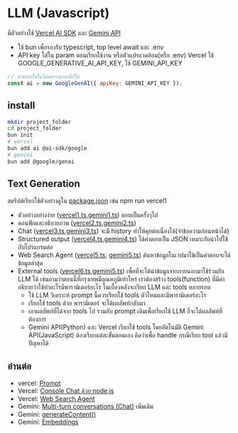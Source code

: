# LLM (Javascript)

มีตัวอย่างใช้ [Vercel AI SDK](https://ai-sdk.dev/providers/ai-sdk-providers/google-generative-ai) และ
[Gemini API](https://ai.google.dev/gemini-api/docs/text-generation#javascript)

- ใช้ bun เพื่อรองรับ typescript, top level await และ .env 
- API key ใส่ใน param ตอนเรียกใช้งาน หรือตัวแปรแวดล้อม(หรือ .env) Vercel ใช้ GOOGLE_GENERATIVE_AI_API_KEY, ใช้ GEMINI_API_KEY
```js
// สามารถใส่ในโค้ดตรงๆแบบนี้ก็ได้
const ai = new GoogleGenAI({ apiKey: GEMINI_API_KEY });
```

## install

```sh
mkdir project_folder
cd project_folder
bun init
# versel
bun add ai @ai-sdk/google
# gemini
bun add @google/genai
```

## Text Generation

สคริปต์เรียกใช้ตัวอย่างดูใน [package.json](./package.json) เช่น npm run vercel1

- ตัวอย่างอย่างง่าย ([vercel1.ts](./vercel1.ts),[gemini1.ts](./gemini1.ts)) ตอบเป็นครั้งๆไป
- คอนฟิกและอธิบายภาพ ([vercel2.ts](./vercel2.ts),[gemini2.ts](./gemini2.ts))
- Chat ([vercel3.ts](./vercel3.ts),[gemini3.ts](./gemini3.ts)) จะมี history ทำให้คุยต่อเนื่องได้(จำข้อความก่อนหน้าได้)
- Structured output ([vercel4.ts](./vercel4.ts),[gemini4.ts](./gemini4.ts)) ได้คำตอบเป็น JSON เหมาะกับนำไปใช้กับโปรแกรมต่อ
- Web Search Agent ([vercel5.ts](./vercel5.ts), [gemini5.ts](./gemini5.ts)) ค้นหาข้อมูลในเวปมาใช้เป็นคำตอบจะได้ข้อมูลล่าสุด
- External tools ([vercel6.ts](./vercel6.ts),[gemini5.ts](./gemini6.ts)) เพื่อที่จะได้นำข้อมูลจากภายนอกมาใช้ร่วมกับ LLM ได้ เช่นถามว่าตอนนี้ที่กรุงเทพมีอุณหภูมิเท่าไหร่ เราต้องสร้าง tools(function) ที่มีคำอธิบายว่าใช้ทำอะไรมีพารามิเตอร์อะไร ในเบื้องหลังจะเรียก LLM และ tools หลายรอบ
  - ใช้ LLM วิเคราะห์ prompt นี้ควรเรียกใช้ tools ตัวไหนและมีพารามิเตอร์อะไร
  - เรียกใช้ tools ด้วย พารามิเตอร์ จะได้ผลลัพท์กลับมา
  - เอาผลลัพท์ที่ได้จาก tools ไป รวมกับ prompt เดิมเพื่อเรียกใช้ LLM ก็จะได้ผลลัพท์ที่ต้องการ
  - Gemini API(Python) และ Vercel เรียกใช้ tools โดยอัตโนมัติ Gemini API(JavaScript) ต้องเรียกแต่ละขั้นตอนเอง คิดว่าเพื่อ handle กรณีเรียก tool แล้วมีปัญหาได้

## อ่านต่อ

- vercel: [Prompt](https://ai-sdk.dev/docs/foundations/prompts)
- Vercel: [Console Chat ด้วย node.js](https://ai-sdk.dev/docs/getting-started/nodejs)
- Vercel: [Web Search Agent](https://ai-sdk.dev/cookbook/node/web-search-agent)
- Gemini: [Multi-turn conversations (Chat)](https://ai.google.dev/gemini-api/docs/text-generation#multi-turn-conversations) เพิ่มเติม
- Gemini: [generateContent()](https://ai.google.dev/api/generate-content)
- Gemini: [Embeddings](https://ai.google.dev/gemini-api/docs/embeddings)

